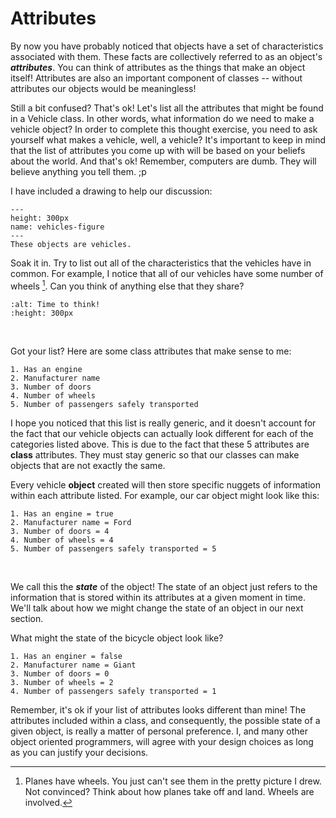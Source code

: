 Attributes
==========

By now you have probably noticed that objects have a set of characteristics associated with them. These facts are collectively referred to as an object's
<b><i>attributes</i></b>. You can think of attributes as the things that make an object itself! Attributes are also an important component of classes -- without attributes our objects
would be meaningless!

Still a bit confused? That's ok! Let's list all the attributes that might be found in a Vehicle class. In other words, what information do we need to make a vehicle object? In 
order to complete this thought exercise, you need to ask yourself what makes a vehicle, well, a vehicle? It's important to keep in mind that the list of attributes you come up with will
be based on your beliefs about the world. And that's ok! Remember, computers are dumb. They will believe anything you tell them. ;p

 I have included a drawing to help our discussion:

```{figure} vehicles.png
---
height: 300px
name: vehicles-figure
---
These objects are vehicles.
```
Soak it in. Try to list out all of the characteristics that the vehicles have in common. For example, I notice that all of our vehicles have some number of wheels [^*].
Can you think of anything else that they share? 
<br>

```{image} https://media.giphy.com/media/DfSXiR60W9MVq/giphy.gif
:alt: Time to think!
:height: 300px
```
<br>

Got your list? Here are some class attributes that make sense to me:

```{admonition} My Class Attributes
1. Has an engine
2. Manufacturer name
3. Number of doors 
4. Number of wheels
5. Number of passengers safely transported 
```

I hope you noticed that this list is really generic, and it doesn't account for the fact that our vehicle objects can actually look different for each of the categories listed above. This
is due to the fact that these 5 attributes are <b>class</b> attributes. They must stay generic so that our classes can make objects that are not exactly the same.

Every vehicle <b>object</b> created will then store specific nuggets of information within each attribute listed. For example, our car object might look like this:

```{admonition} Car Object
1. Has an engine = true
2. Manufacturer name = Ford
3. Number of doors = 4
4. Number of wheels = 4
5. Number of passengers safely transported = 5
```

<br>

We call this the <b><i>state</i></b> of the object! The state of an object just refers to the information that is stored within its attributes at a given moment in time. We'll talk about
how we might change the state of an object in our next section.

What might the state of the bicycle object look like?

```{admonition} State of Bicycle Object
1. Has an enginer = false
2. Manufacturer name = Giant
3. Number of doors = 0
3. Number of wheels = 2
4. Number of passengers safely transported = 1
```

Remember, it's ok if your list of attributes looks different than mine! The attributes included within a class, and consequently, the possible state of a given object, is really a 
matter of personal preference. I, and many other object oriented programmers, will agree with your design choices as long as you can justify your decisions. 

[^*]: Planes have wheels. You just can't see them in the pretty picture I drew. Not convinced? Think about how planes take off and land. Wheels are involved.
